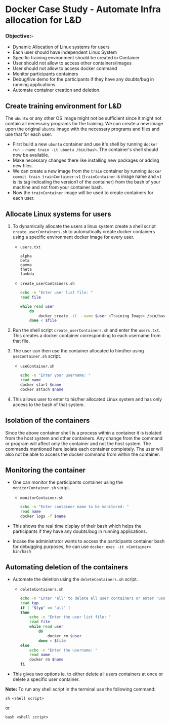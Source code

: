 # **Docker Case Study** - Automate Infra allocation for L&D

### **Objective**:-
- Dynamic Allocation of Linux systems for users
- Each user should have independent Linux System
- Specific training environment should be created in Container
- User should not allow to access other containers/images
- User should not allow to access docker command
- Monitor participants containers
- Debug/live demo for the participants if they have any doubts/bug in running applications. 
- Automate container creation and deletion.

## Create training environment for L&D
The `ubuntu` or any other OS image might not be sufficient since it might not contain all necessary programs for the training. We can create a new image upon the original `ubuntu` image with the necessary programs and files and use that for each user.

- First build a new `ubuntu` container and use it's shell by running `docker run --name train -it ubuntu /bin/bash`. The container's shell should now be available.
- Make necessary changes there like installing new packages or adding new files.
- We can create a new image from the `train` container by running `docker commit train trainContainer:v1` (`trainContainer` is image name and `v1` is its tag indicating the version1 of the container) from the bash of your machine and not from your container bash.
- Now the `trainContainer` image will be used to create containers for each user.

## Allocate Linux systems for users
1.  To dynamically allocate the users a linux system create a shell script `create_userContainers.sh` to automatically create docker containers using a specific environment docker image for every user.

    - `users.txt`
        ```
        alpha
        beta
        gamma
        theta
        lambda
        ```
    - `create_userContainers.sh`
        ```sh
        echo -n "Enter user list file: "
        read file

        while read user
            do 
                docker create -it --name $user <Training Image> /bin/bash
            done < $file
        ```
2.  Run the shell script `create_userContainers.sh` and enter the `users.txt`. This creates a docker container corresponding to each username from that file.
3.  The user can then use the container allocated to him/her using `useContainer.sh` script.
    - `useContainer.sh`
        ```sh
        echo -n "Enter your username: "
        read name
        docker start $name
        docker attach $name
        ```
4.  This allows user to enter to his/her allocated Linux system and has only access to the bash of that system.

## Isolation of the containers
Since the above container shell is a process within a container it is isolated from the host system and other containers. Any change from the command or program will affect only the container and not the host system. The commands mentioned here isolate each container completely. The user will also not be able to access the docker command from within the container.

## Monitoring the container
- One can monitor the participants container using the `monitorContainer.sh` script.

    - `monitorContainer.sh`
        ```sh
        echo -n "Enter container name to be monitored: "
        read name
        docker logs -f $name
        ```
- This shows the real time display of their bash which helps the participants if they have any doubts/bug in running applications.

- Incase the administrator wants to access the participants container bash for debugging purposes, he can use `docker exec -it <Container> bin/bash`

## Automating deletion of the containers
- Automate the deletion using the `deleteContainers.sh` script.

    - `deleteContainers.sh`
        ```sh
        echo -n "Enter 'all' to delete all user containers or enter 'user' to delete a specific user container: "
        read typ
        if [ "$typ" == "all" ]
        then
            echo -n "Enter the user list file: "
            read file
            while read user
                do
                    docker rm $user
                done < $file
        else
            echo -n "Enter the username: "
            read name
            docker rm $name
        fi
        ```
- This gives two options ie. to either delete all users containers at once or delete a specific user container.

**Note:** To run any shell script in the terminal use the following command: 
```
sh <shell script> 
```
or  
```
bash <shell script> 
```
